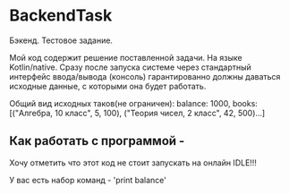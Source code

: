 # BackendTask
Бэкенд. Тестовое задание.

Мой код содержит решение поставленной задачи. На языке Kotlin/native. 
Сразу после запуска системе через стандартный интерфейс ввода/вывода (консоль) гарантированно должны даваться исходные данные, с которыми она будет работать. 

Общий вид исходных таков(не ограничен):
balance: 1000, books: [("Алгебра, 10 класс", 5, 100), ("Теория чисел, 2 класс", 42, 500)...]

## Как работать с программой - 
Хочу отметить что этот код не стоит запускать на онлайн IDLE!!!

У вас есть набор команд - 
'print balance'
